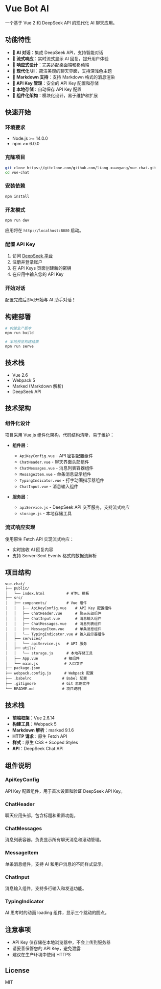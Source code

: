 # Vue Bot AI

一个基于 Vue 2 和 DeepSeek API 的现代化 AI 聊天应用。

## 功能特性

- 🤖 **AI 对话**：集成 DeepSeek API，支持智能对话
- 💬 **流式响应**：实时流式显示 AI 回复，提升用户体验
- 📱 **响应式设计**：完美适配桌面端和移动端
- 🎨 **现代化 UI**：简洁美观的聊天界面，支持深浅色主题
- 📝 **Markdown 支持**：支持 Markdown 格式的消息渲染
- 🔐 **API Key 管理**：安全的 API Key 配置和存储
- 💾 **本地存储**：自动保存 API Key 配置
- 🎯 **组件化架构**：模块化设计，易于维护和扩展

## 快速开始

### 环境要求

- Node.js >= 14.0.0
- npm >= 6.0.0

### 克隆项目

```bash
git clone https://gitclone.com/github.com/liang-xuanyang/vue-chat.git
cd vue-chat
```

### 安装依赖

```bash
npm install
```

### 开发模式

```bash
npm run dev
```

应用将在 `http://localhost:8080` 启动。

### 配置 API Key

1. 访问 [DeepSeek 平台](https://platform.deepseek.com)
2. 注册并登录账户
3. 在 API Keys 页面创建新的密钥
4. 在应用中输入您的 API Key

### 开始对话

配置完成后即可开始与 AI 助手对话！

## 构建部署

```bash
# 构建生产版本
npm run build

# 本地预览构建结果
npm run serve
```

## 技术栈

- Vue 2.6
- Webpack 5
- Marked (Markdown 解析)
- DeepSeek API

## 技术架构

### 组件化设计

项目采用 Vue.js 组件化架构，代码结构清晰，易于维护：

- **组件层**：

  - `ApiKeyConfig.vue` - API 密钥配置组件
  - `ChatHeader.vue` - 聊天界面头部组件
  - `ChatMessages.vue` - 消息列表容器组件
  - `MessageItem.vue` - 单条消息显示组件
  - `TypingIndicator.vue` - 打字动画指示器组件
  - `ChatInput.vue` - 消息输入组件

- **服务层**：
  - `apiService.js` - DeepSeek API 交互服务，支持流式响应
  - `storage.js` - 本地存储工具

### 流式响应实现

使用原生 Fetch API 实现流式响应：

- 实时接收 AI 回复内容
- 支持 Server-Sent Events 格式的数据流解析

## 项目结构

```
vue-chat/
├── public/
│   └── index.html          # HTML 模板
├── src/
│   ├── components/         # Vue 组件
│   │   ├── ApiKeyConfig.vue    # API Key 配置组件
│   │   ├── ChatHeader.vue      # 聊天头部组件
│   │   ├── ChatInput.vue       # 消息输入组件
│   │   ├── ChatMessages.vue    # 消息列表组件
│   │   ├── MessageItem.vue     # 单条消息组件
│   │   └── TypingIndicator.vue # 输入指示器组件
│   ├── services/
│   │   └── apiService.js   # API 服务
│   ├── utils/
│   │   └── storage.js      # 本地存储工具
│   ├── App.vue            # 根组件
│   └── main.js            # 入口文件
├── package.json
├── webpack.config.js      # Webpack 配置
├── .babelrc              # Babel 配置
├── .gitignore            # Git 忽略文件
└── README.md             # 项目说明
```

## 技术栈

- **前端框架**：Vue 2.6.14
- **构建工具**：Webpack 5
- **Markdown 解析**：marked 9.1.6
- **HTTP 请求**：原生 Fetch API
- **样式**：原生 CSS + Scoped Styles
- **API**：DeepSeek Chat API

## 组件说明

### ApiKeyConfig

API Key 配置组件，用于首次设置和验证 DeepSeek API Key。

### ChatHeader

聊天应用头部，包含标题和重置功能。

### ChatMessages

消息列表容器，负责显示所有聊天消息和滚动管理。

### MessageItem

单条消息组件，支持 AI 和用户消息的不同样式显示。

### ChatInput

消息输入组件，支持多行输入和发送功能。

### TypingIndicator

AI 思考时的动画 loading 组件，显示三个跳动的圆点。

## 注意事项

- API Key 仅存储在本地浏览器中，不会上传到服务器
- 请妥善保管您的 API Key，避免泄露
- 建议在生产环境中使用 HTTPS

## License

MIT
